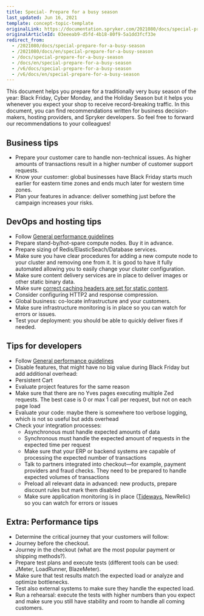 ```yaml
---
title: Special- Prepare for a busy season
last_updated: Jun 16, 2021
template: concept-topic-template
originalLink: https://documentation.spryker.com/2021080/docs/special-prepare-for-a-busy-season
originalArticleId: 03eeeab9-d5fd-4b18-80f9-5a1dd3fcf33e
redirect_from:
  - /2021080/docs/special-prepare-for-a-busy-season
  - /2021080/docs/en/special-prepare-for-a-busy-season
  - /docs/special-prepare-for-a-busy-season
  - /docs/en/special-prepare-for-a-busy-season
  - /v6/docs/special-prepare-for-a-busy-season
  - /v6/docs/en/special-prepare-for-a-busy-season
---
```


This document helps you prepare for a traditionally very busy season of the year: Black Friday, Cyber Monday, and the Holiday Season but it helps you whenever you expect your shop to receive record-breaking traffic. In this document, you can find recommendations written for business decision-makers, hosting providers, and Spryker developers. So feel free to forward our recommendations to your colleagues!

## Business tips

* Prepare your customer care to handle non-technical issues. As higher amounts of transactions result in a higher number of customer support requests.
* Know your customer: global businesses have Black Friday starts much earlier for eastern time zones and ends much later for western time zones.
* Plan your features in advance: deliver something just before the campaign increases your risks.

## DevOps and hosting tips

* Follow [General performance guidelines](/docs/scos/dev/guidelines/performance-guidelines/general-performance-guidelines.html)
* Prepare stand-by/hot-spare compute nodes. Buy it in advance.
* Prepare sizing of Redis/ElasticSeach/Database services.
* Make sure you have clear procedures for adding a new compute node to your cluster and removing one from it. It is good to have it fully automated allowing you to easily change your cluster configuration.
* Make sure content delivery services are in place to deliver images or other static binary data.
* Make sure [correct caching headers are set for static content](https://developer.mozilla.org/en-US/docs/Web/HTTP/Caching).
* Consider configuring HTTP2 and response compression.
* Global business: co-locate infrastructure and your customers.
* Make sure infrastructure monitoring is in place so you can watch for errors or issues.
* Test your deployment: you should be able to quickly deliver fixes if needed.

## Tips for developers

* Follow [General performance guidelines](/docs/scos/dev/guidelines/performance-guidelines/general-performance-guidelines.html)
* Disable features, that might have no big value during Black Friday but add additional overhead:
* Persistent Cart
* Evaluate project features for the same reason
* Make sure that there are no Yves pages executing multiple Zed requests. The best case is 0 or max 1 call per request, but not on each page load
* Evaluate your code: maybe there is somewhere too verbose logging, which is not so useful but adds overhead
* Check your integration processes:
  * Asynchronous must handle expected amounts of data
  * Synchronous must handle the expected amount of requests in the expected time per request
  * Make sure that your ERP or backend systems are capable of processing the expected number of transactions
  * Talk to partners integrated into checkout—for example, payment providers and fraud checks. They need to be prepared to handle expected volumes of transactions
  * Preload all relevant data in advanced: new products, prepare discount rules but mark them disabled
  * Make sure application monitoring is in place ([Tideways](/docs/pbc/all/miscellaneous/{{site.version}}/third-party-integrations/operational-tools-monitoring-legal/tideways.html), NewRelic) so you can watch for errors or issues

## Extra: Performance tips

* Determine the critical journey that your customers will follow:
* Journey before the checkout.
* Journey in the checkout (what are the most popular payment or shipping methods?).
* Prepare test plans and execute tests (different tools can be used: JMeter, LoadRunner, BlazeMeter).
* Make sure that test results match the expected load or analyze and optimize bottlenecks.
* Test also external systems to make sure they handle the expected load.
* Run a rehearsal: execute the tests with higher numbers than you expect and make sure you still have stability and room to handle all coming customers.
